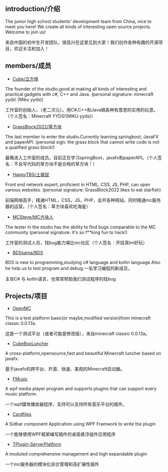 ## introduction/介绍

The junior high school students' development team from China, nice to meet you here! We create all kinds of interesting open source projects. Welcome to join us!

来自中国的初中生开发团队，很高兴在这里见到大家！我们创作各种有趣的开源项目，欢迎关注和加入！

## members/成员

- [Cube/立方体](
https://github.com/orgs/SunriseTechStudio/people/hehe1005566889)

The founder of the studio,good at making all kinds of interesting and practical gadgets with c#, C++ and Java. (personal signature: minecraft yyds! (Miku yyds))

工作室的创始人，（老二次元）。用C#,C++和Java搞各种有意思的实用的玩意。（个人签名：Minecraft YYDS!(MIKU yyds)）

- [GrassBlock2022/草方块](https://github.com/orgs/SunriseTechStudio/people/Grass-block)

The last member to enter the studio.Currently learning springboot, JavaFX and paperAPI. (personal sign: the grass block that cannot write code is not a qualified grass block!)

最晚进入工作室的成员。目前正在学习springBoot，javafx和paperAPI。（个人签名：不会写代码的草方块不是合格的草方块！）

- [HappyTBS/土拨鼠](https://github.com/orgs/SunriseTechStudio/people/happytbs)

Front end network expert, proficient in HTML, CSS, JS, PHP, can open various websites. (personal signature: GrassBlock2022 likes to eat starfish)

前端网络高手，精通HTML，CSS，JS，PHP，会开各种网站。同时精通mc服务器的运营。（个人签名：草方块喜欢吃海星）

- [MCSteve/MC方块人](https://github.com/orgs/SunriseTechStudio/people/mcfangkuairen)

The tester in the studio has the ability to find bugs comparable to the MC community (personal signature: it's so f**king fun to hack!)

工作室的测试人员，找bug能力堪比mc社区（个人签名：开挂真tm好玩）  

- [BDSsama/BDS](https://github.com/orgs/SunriseTechStudio/people/BDSsama)  

BDS is new to programming,studying c# language and kotlin language.Also he help us to test program and debug.一名学习编程的新成员，

主攻C# 与 kotlin语言，也常常帮助我们测试程序的找bug

## Projects/项目

- [OpenMC](https://github.com/SunriseTechStudio/Open-MC)

This is a test platform basic(or maybe,modified version)from minecraft classic 0.0.13a. 

这是一个测试平台（或者可能是修改版），来自minecraft classic 0.0.13a。

- [CubeBoxLuncher](https://github.com/SunriseTechStudio/CubeBoxLuncher)

A cross-platform,opensource,fast and beautiful Minecraft luncher based on javafx.

基于javafx的跨平台、开源、快速、美观的Minecraft启动器。

- [FMusic](https://github.com/SunriseTechStudio/FMusic)

A wpf media player program and supports plugins that can support every music platform.

一个wpf媒体播放器程序，支持可以支持所有音乐平台的插件。

- [Cardfilps](https://github.com/SunriseTechStudio/CardFlips)

A Sidbar component Application using WPF Framwork to write the plugin

一个能够使用WPF框架编写插件的桌面悬浮组件应用程序

- [TPlugin-ServerPlatform](https://github.com/SunriseTechStudio/TPlugin-ServerPlatform)

A moduled comprehensive management and high expandable plugin

一个mc服务器的模块化综合管理和高扩展性插件
